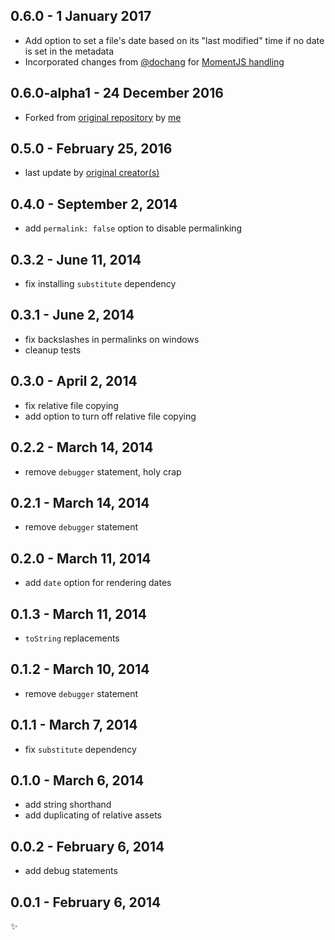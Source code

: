 
0.6.0 - 1 January 2017
----------------------
* Add option to set a file's date based on its "last modified" time if no date is set in the metadata
* Incorporated changes from [@dochang][4] for [MomentJS handling][3]

[3]: https://github.com/dochang/metalsmith-permalinks
[4]: https://github.com/dochang

0.6.0-alpha1 - 24 December 2016
--------------------------------
* Forked from [original repository][1] by [me][2]

[2]: http://philgs.me

0.5.0 - February 25, 2016
-------------------------
* last update by [original creator(s)][1]

[1]: https://github.com/segmentio/metalsmith-permalinks

0.4.0 - September 2, 2014
-------------------------
* add `permalink: false` option to disable permalinking

0.3.2 - June 11, 2014
---------------------
* fix installing `substitute` dependency

0.3.1 - June 2, 2014
--------------------
* fix backslashes in permalinks on windows
* cleanup tests

0.3.0 - April 2, 2014
---------------------
* fix relative file copying
* add option to turn off relative file copying

0.2.2 - March 14, 2014
----------------------
* remove `debugger` statement, holy crap

0.2.1 - March 14, 2014
----------------------
* remove `debugger` statement

0.2.0 - March 11, 2014
----------------------
* add `date` option for rendering dates

0.1.3 - March 11, 2014
----------------------
* `toString` replacements

0.1.2 - March 10, 2014
----------------------
* remove `debugger` statement

0.1.1 - March 7, 2014
---------------------
* fix `substitute` dependency

0.1.0 - March 6, 2014
---------------------
* add string shorthand
* add duplicating of relative assets

0.0.2 - February 6, 2014
------------------------
* add debug statements

0.0.1 - February 6, 2014
------------------------
:sparkles:
